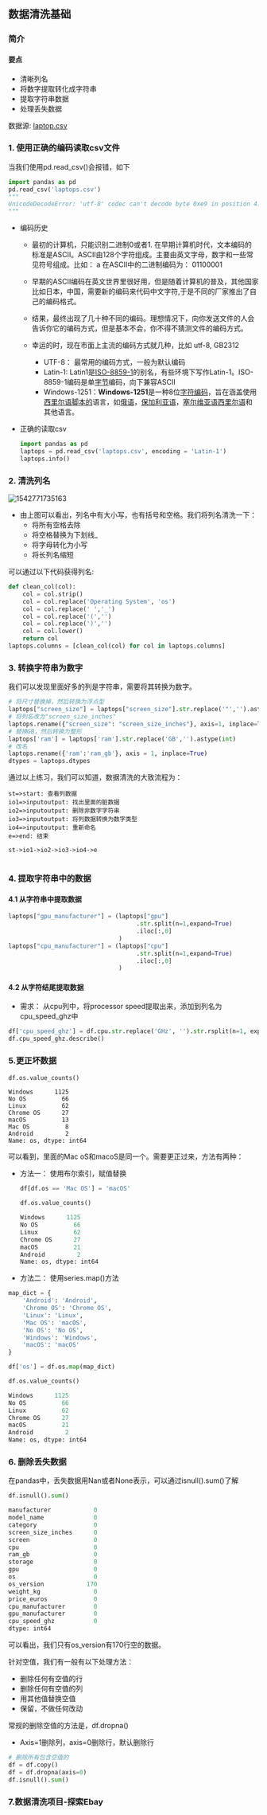 ## 数据清洗基础

### 简介

#### 要点

+ 清晰列名
+ 将数字提取转化成字符串
+ 提取字符串数据
+ 处理丢失数据

数据源: [laptop.csv](https://dsserver-prod-resources-1.s3.amazonaws.com/293/laptops.csv?versionId=RUPhIRrnIgfa9B297QuweDK_2iiDM0_p)

### 1. 使用正确的编码读取csv文件

当我们使用pd.read_csv()会报错，如下

```python
import pandas as pd 
pd.read_csv('laptops.csv')
"""
UnicodeDecodeError: 'utf-8' codec can't decode byte 0xe9 in position 4: invalid continuation byte
"""
```

+ 编码历史

  + 最初的计算机，只能识别二进制0或者1. 在早期计算机时代，文本编码的标准是ASCII。ASCII由128个字符组成。主要由英文字母，数字和一些常见符号组成。比如： a 在ASCII中的二进制编码为： 01100001
  + 早期的ASCII编码在英文世界里很好用，但是随着计算机的普及，其他国家比如日本，中国，需要新的编码来代码中文字符,于是不同的厂家推出了自己的编码格式。

  + 结果，最终出现了几十种不同的编码。理想情况下，向你发送文件的人会告诉你它的编码方式，但是基本不会，你不得不猜测文件的编码方式。
  + 幸运的时，现在市面上主流的编码方式就几种，比如 utf-8, GB2312
    + UTF-8： 最常用的编码方式，一般为默认编码
    + Latin-1: Latin1是[ISO-8859-1](https://baike.baidu.com/item/ISO-8859-1)的别名，有些环境下写作Latin-1。ISO-8859-1编码是单[字节](https://baike.baidu.com/item/%E5%AD%97%E8%8A%82/1096318)编码，向下兼容ASCII
    + Windows-1251：**Windows-1251**是一种8位[字符编码](https://en.wikipedia.org/wiki/Character_encoding)，旨在涵盖使用[西里尔语脚本的](https://en.wikipedia.org/wiki/Cyrillic_script)语言，如[俄语](https://en.wikipedia.org/wiki/Russian_language)，[保加利亚语](https://en.wikipedia.org/wiki/Bulgarian_language)，[塞尔维亚语西里尔语](https://en.wikipedia.org/wiki/Serbian_Cyrillic_alphabet)和其他语言。

+ 正确的读取csv

  ```python
  import pandas as pd
  laptops = pd.read_csv('laptops.csv', encoding = 'Latin-1')
  laptops.info()
  ```

### 2. 清洗列名

![1542771735163](https://note.youdao.com/yws/public/resource/371c2fb4902a2c0e913bbaf203db161b/xmlnote/5648CC4C662C4DA38F22E16FA59A41D9/3503)

+ 由上图可以看出，列名中有大小写，也有括号和空格。我们将列名清洗一下：
  + 将所有空格去除
  + 将空格替换为下划线_
  + 将字母转化为小写
  + 将长列名缩短

可以通过以下代码获得列名:

```python
def clean_col(col):
    col = col.strip()
    col = col.replace('Operating System', 'os')
    col = col.replace(' ','_')
    col = col.replace('(','')
    col = col.replace(')','')
    col = col.lower()
    return col
laptops.columns = [clean_col(col) for col in laptops.columns]
```

### 3. 转换字符串为数字

我们可以发现里面好多的列是字符串，需要将其转换为数字。

```python
# 将尺寸替换掉，然后转换为浮点型
laptops["screen_size"] = laptops["screen_size"].str.replace('"','').astype(float)
# 将列名改为"screen_size_inches"
laptops.rename({"screen_size": "screen_size_inches"}, axis=1, inplace=True)
# 替换GB，然后转换为整形
laptops['ram'] = laptops['ram'].str.replace('GB','').astype(int)
# 改名
laptops.rename({'ram':'ram_gb'}, axis = 1, inplace=True)
dtypes = laptops.dtypes
```

通过以上练习，我们可以知道，数据清洗的大致流程为：

```flow
st=>start: 查看列数据
io1=>inputoutput: 找出里面的脏数据
io2=>inputoutput: 删除非数字字符串
io3=>inputoutput: 将列数据转换为数字类型
io4=>inputoutput: 重新命名
e=>end: 结束

st->io1->io2->io3->io4->e


```

### 4. 提取字符串中的数据

#### 4.1 从字符串中提取数据

```python
laptops["gpu_manufacturer"] = (laptops["gpu"]
                                    .str.split(n=1,expand=True)
                                    .iloc[:,0]
                               )
laptops["cpu_manufacturer"] = (laptops["cpu"]
                                    .str.split(n=1,expand=True)
                                    .iloc[:,0]
                               )
```

#### 4.2 从字符结尾提取数据

+ 需求： 从cpu列中，将processor speed提取出来，添加到列名为cpu_speed_ghz中

```python
df['cpu_speed_ghz'] = df.cpu.str.replace('GHz', '').str.rsplit(n=1, expand=True).iloc[:, 1].astype(float)
df.cpu_speed_ghz.describe()
```

### 5.更正坏数据

```python
df.os.value_counts()
```

```
Windows      1125
No OS          66
Linux          62
Chrome OS      27
macOS          13
Mac OS          8
Android         2
Name: os, dtype: int64
```

可以看到，里面的Mac oS和macoS是同一个。需要更正过来，方法有两种：

+ 方法一： 使用布尔索引，赋值替换 

  ```python
  df[df.os == 'Mac OS'] = 'macOS'
  
  df.os.value_counts()
  ```

  ```python
  Windows      1125
  No OS          66
  Linux          62
  Chrome OS      27
  macOS          21
  Android         2
  Name: os, dtype: int64
  ```

+ 方法二： 使用series.map()方法

```python
map_dict = {
    'Android': 'Android',
    'Chrome OS': 'Chrome OS',
    'Linux': 'Linux',
    'Mac OS': 'macOS',
    'No OS': 'No OS',
    'Windows': 'Windows',
    'macOS': 'macOS'
}

df['os'] = df.os.map(map_dict)

df.os.value_counts()
```

```python
Windows      1125
No OS          66
Linux          62
Chrome OS      27
macOS          21
Android         2
Name: os, dtype: int64
```

### 6. 删除丢失数据

在pandas中，丢失数据用Nan或者None表示，可以通过isnull().sum()了解

```python
df.isnull().sum()
```

```python
manufacturer            0
model_name              0
category                0
screen_size_inches      0
screen                  0
cpu                     0
ram_gb                  0
storage                 0
gpu                     0
os                      0
os_version            170
weight_kg               0
price_euros             0
cpu_manufacturer        0
gpu_manufacturer        0
cpu_speed_ghz           0
dtype: int64
```

可以看出，我们只有os_version有170行空的数据。

针对空值，我们有一般有以下处理方法：

+ 删除任何有空值的行
+ 删除任何有空值的列
+ 用其他值替换空值
+ 保留，不做任何改动

常规的删除空值的方法是，df.dropna()

+ Axis=1删除列，axis=0删除行，默认删除行

```python
# 删除所有包含空值的
df = df.copy()
df = df.dropna(axis=0) 
df.isnull().sum()
```

### 7.数据清洗项目-探索Ebay

